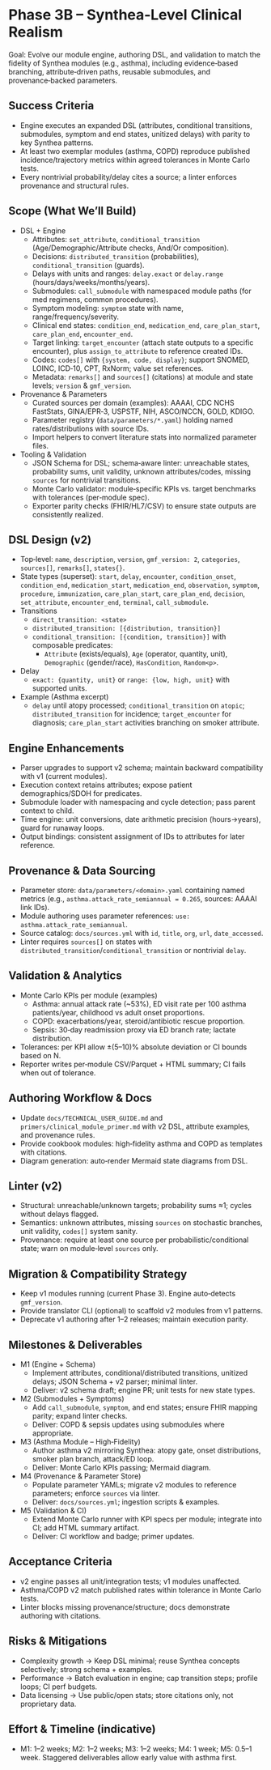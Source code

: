 # Phase 3B – Synthea‑Level Clinical Realism

Goal: Evolve our module engine, authoring DSL, and validation to match the fidelity of Synthea modules (e.g., asthma), including evidence‑based branching, attribute‑driven paths, reusable submodules, and provenance‑backed parameters.

## Success Criteria
- Engine executes an expanded DSL (attributes, conditional transitions, submodules, symptom and end states, unitized delays) with parity to key Synthea patterns.
- At least two exemplar modules (asthma, COPD) reproduce published incidence/trajectory metrics within agreed tolerances in Monte Carlo tests.
- Every nontrivial probability/delay cites a source; a linter enforces provenance and structural rules.

## Scope (What We’ll Build)
- DSL + Engine
  - Attributes: `set_attribute`, `conditional_transition` (Age/Demographic/Attribute checks, And/Or composition).
  - Decisions: `distributed_transition` (probabilities), `conditional_transition` (guards).
  - Delays with units and ranges: `delay.exact` or `delay.range` (hours/days/weeks/months/years).
  - Submodules: `call_submodule` with namespaced module paths (for med regimens, common procedures).
  - Symptom modeling: `symptom` state with name, range/frequency/severity.
  - Clinical end states: `condition_end`, `medication_end`, `care_plan_start`, `care_plan_end`, `encounter_end`.
  - Target linking: `target_encounter` (attach state outputs to a specific encounter), plus `assign_to_attribute` to reference created IDs.
  - Codes: `codes[]` with `{system, code, display}`; support SNOMED, LOINC, ICD‑10, CPT, RxNorm; value set references.
  - Metadata: `remarks[]` and `sources[]` (citations) at module and state levels; `version` & `gmf_version`.
- Provenance & Parameters
  - Curated sources per domain (examples): AAAAI, CDC NCHS FastStats, GINA/EPR‑3, USPSTF, NIH, ASCO/NCCN, GOLD, KDIGO.
  - Parameter registry (`data/parameters/*.yaml`) holding named rates/distributions with source IDs.
  - Import helpers to convert literature stats into normalized parameter files.
- Tooling & Validation
  - JSON Schema for DSL; schema‑aware linter: unreachable states, probability sums, unit validity, unknown attributes/codes, missing `sources` for nontrivial transitions.
  - Monte Carlo validator: module‑specific KPIs vs. target benchmarks with tolerances (per‑module spec).
  - Exporter parity checks (FHIR/HL7/CSV) to ensure state outputs are consistently realized.

## DSL Design (v2)
- Top‑level: `name`, `description`, `version`, `gmf_version: 2`, `categories`, `sources[]`, `remarks[]`, `states{}`.
- State types (superset): `start`, `delay`, `encounter`, `condition_onset`, `condition_end`, `medication_start`, `medication_end`, `observation`, `symptom`, `procedure`, `immunization`, `care_plan_start`, `care_plan_end`, `decision`, `set_attribute`, `encounter_end`, `terminal`, `call_submodule`.
- Transitions
  - `direct_transition: <state>`
  - `distributed_transition: [{distribution, transition}]`
  - `conditional_transition: [{condition, transition}]` with composable predicates:
    - `Attribute` (exists/equals), `Age` (operator, quantity, unit), `Demographic` (gender/race), `HasCondition`, `Random<p>`.
- Delay
  - `exact: {quantity, unit}` or `range: {low, high, unit}` with supported units.
- Example (Asthma excerpt)
  - `delay` until atopy processed; `conditional_transition` on `atopic`; `distributed_transition` for incidence; `target_encounter` for diagnosis; `care_plan_start` activities branching on smoker attribute.

## Engine Enhancements
- Parser upgrades to support v2 schema; maintain backward compatibility with v1 (current modules).
- Execution context retains attributes; expose patient demographics/SDOH for predicates.
- Submodule loader with namespacing and cycle detection; pass parent context to child.
- Time engine: unit conversions, date arithmetic precision (hours→years), guard for runaway loops.
- Output bindings: consistent assignment of IDs to attributes for later reference.

## Provenance & Data Sourcing
- Parameter store: `data/parameters/<domain>.yaml` containing named metrics (e.g., `asthma.attack_rate_semiannual = 0.265`, sources: AAAAI link IDs).
- Module authoring uses parameter references: `use: asthma.attack_rate_semiannual`.
- Source catalog: `docs/sources.yml` with `id`, `title`, `org`, `url`, `date_accessed`.
- Linter requires `sources[]` on states with `distributed_transition`/`conditional_transition` or nontrivial `delay`.

## Validation & Analytics
- Monte Carlo KPIs per module (examples)
  - Asthma: annual attack rate (~53%), ED visit rate per 100 asthma patients/year, childhood vs adult onset proportions.
  - COPD: exacerbations/year, steroid/antibiotic rescue proportion.
  - Sepsis: 30‑day readmission proxy via ED branch rate; lactate distribution.
- Tolerances: per KPI allow ±(5–10)% absolute deviation or CI bounds based on N.
- Reporter writes per‑module CSV/Parquet + HTML summary; CI fails when out of tolerance.

## Authoring Workflow & Docs
- Update `docs/TECHNICAL_USER_GUIDE.md` and `primers/clinical_module_primer.md` with v2 DSL, attribute examples, and provenance rules.
- Provide cookbook modules: high‑fidelity asthma and COPD as templates with citations.
- Diagram generation: auto‑render Mermaid state diagrams from DSL.

## Linter (v2)
- Structural: unreachable/unknown targets; probability sums ≈1; cycles without delays flagged.
- Semantics: unknown attributes, missing `sources` on stochastic branches, unit validity, `codes[]` system sanity.
- Provenance: require at least one source per probabilistic/conditional state; warn on module‑level `sources` only.

## Migration & Compatibility Strategy
- Keep v1 modules running (current Phase 3). Engine auto‑detects `gmf_version`.
- Provide translator CLI (optional) to scaffold v2 modules from v1 patterns.
- Deprecate v1 authoring after 1–2 releases; maintain execution parity.

## Milestones & Deliverables
- M1 (Engine + Schema)
  - Implement attributes, conditional/distributed transitions, unitized delays; JSON Schema + v2 parser; minimal linter.
  - Deliver: v2 schema draft; engine PR; unit tests for new state types.
- M2 (Submodules + Symptoms)
  - Add `call_submodule`, `symptom`, and end states; ensure FHIR mapping parity; expand linter checks.
  - Deliver: COPD & sepsis updates using submodules where appropriate.
- M3 (Asthma Module – High‑Fidelity)
  - Author asthma v2 mirroring Synthea: atopy gate, onset distributions, smoker plan branch, attack/ED loop.
  - Deliver: Monte Carlo KPIs passing; Mermaid diagram.
- M4 (Provenance & Parameter Store)
  - Populate parameter YAMLs; migrate v2 modules to reference parameters; enforce `sources` via linter.
  - Deliver: `docs/sources.yml`; ingestion scripts & examples.
- M5 (Validation & CI)
  - Extend Monte Carlo runner with KPI specs per module; integrate into CI; add HTML summary artifact.
  - Deliver: CI workflow and badge; primer updates.

## Acceptance Criteria
- v2 engine passes all unit/integration tests; v1 modules unaffected.
- Asthma/COPD v2 match published rates within tolerance in Monte Carlo tests.
- Linter blocks missing provenance/structure; docs demonstrate authoring with citations.

## Risks & Mitigations
- Complexity growth → Keep DSL minimal; reuse Synthea concepts selectively; strong schema + examples.
- Performance → Batch evaluation in engine; cap transition steps; profile loops; CI perf budgets.
- Data licensing → Use public/open stats; store citations only, not proprietary data.

## Effort & Timeline (indicative)
- M1: 1–2 weeks; M2: 1–2 weeks; M3: 1–2 weeks; M4: 1 week; M5: 0.5–1 week. Staggered deliverables allow early value with asthma first.


